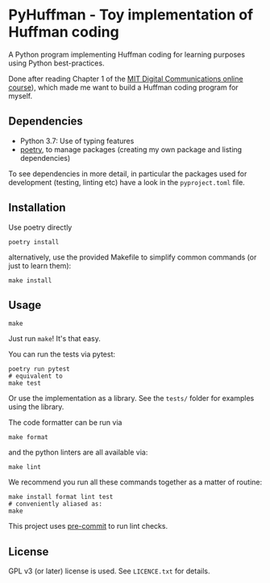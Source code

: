 # PyHuffman - Toy implementation of Huffman coding

A Python program implementing Huffman coding for learning purposes using Python best-practices.

Done after reading Chapter 1 of the [MIT Digital Communications online course](https://ocw.mit.edu/courses/electrical-engineering-and-computer-science/6-02-introduction-to-eecs-ii-digital-communication-systems-fall-2012/)), which made me want to build a Huffman coding program for myself.

## Dependencies
- Python 3.7: Use of typing features
- [poetry](https://python-poetry.org/), to manage packages (creating my own package and listing dependencies)

To see dependencies in more detail, in particular the packages used for development (testing, linting etc) have a look in the `pyproject.toml` file.

## Installation

Use poetry directly

	poetry install

alternatively, use the provided Makefile to simplify common commands (or just to learn them):

	make install

## Usage


	make

Just run `make`! It's that easy.

You can run the tests via pytest:

	poetry run pytest
	# equivalent to
	make test

Or use the implementation as a library. See the `tests/` folder
for examples using the library.

The code formatter can be run via

	make format

and the python linters are all available via:

	make lint

We recommend you run all these commands together as a matter of routine:

	make install format lint test
	# conveniently aliased as:
	make

This project uses [pre-commit](https://pre-commit.com) to run lint checks.

## License

GPL v3 (or later) license is used. See `LICENCE.txt` for details.
